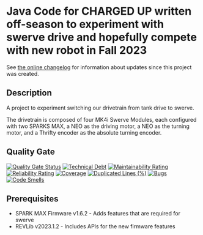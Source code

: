 # Java Code for CHARGED UP written off-season to experiment with swerve drive and hopefully compete with new robot in Fall 2023

See [the online changelog](https://github.com/FRC2495/FRC2495-2023-Swerve/blob/main/CHANGELOG.md) for information about updates since this project was created.

## Description

A project to experiment switching our drivetrain from tank drive to swerve.

The drivetrain is composed of four MK4i Swerve Modules, each configured with two SPARKS MAX, a NEO as the driving motor, a NEO as the turning motor, and a Thrifty encoder as the absolute turning encoder.

## Quality Gate
[![Quality Gate Status](https://sonarcloud.io/api/project_badges/measure?project=entech281_Robot2024&metric=alert_status)](https://sonarcloud.io/summary/new_code?id=entech281_Robot2024)
[![Technical Debt](https://sonarcloud.io/api/project_badges/measure?project=entech281_Robot2024&metric=sqale_index)](https://sonarcloud.io/summary/new_code?id=entech281_Robot2024)
[![Maintainability Rating](https://sonarcloud.io/api/project_badges/measure?project=entech281_Robot2024&metric=sqale_rating)](https://sonarcloud.io/summary/new_code?id=entech281_Robot2024)
[![Reliability Rating](https://sonarcloud.io/api/project_badges/measure?project=entech281_Robot2024&metric=reliability_rating)](https://sonarcloud.io/summary/new_code?id=entech281_Robot2024)
[![Coverage](https://sonarcloud.io/api/project_badges/measure?project=entech281_Robot2024&metric=coverage)](https://sonarcloud.io/summary/new_code?id=entech281_Robot2024)
[![Duplicated Lines (%)](https://sonarcloud.io/api/project_badges/measure?project=entech281_Robot2024&metric=duplicated_lines_density)](https://sonarcloud.io/summary/new_code?id=entech281_Robot2024)
[![Bugs](https://sonarcloud.io/api/project_badges/measure?project=entech281_Robot2024&metric=bugs)](https://sonarcloud.io/summary/new_code?id=entech281_Robot2024)
[![Code Smells](https://sonarcloud.io/api/project_badges/measure?project=entech281_Robot2024&metric=code_smells)](https://sonarcloud.io/summary/new_code?id=entech281_Robot2024)

## Prerequisites

* SPARK MAX Firmware v1.6.2 - Adds features that are required for swerve
* REVLib v2023.1.2 - Includes APIs for the new firmware features

